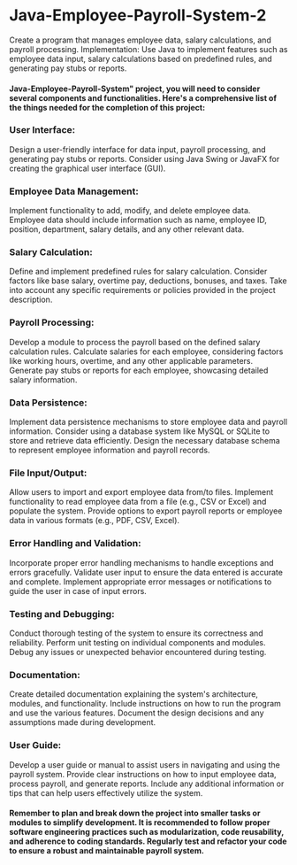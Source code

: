 # Java-Employee-Payroll-System-2
Create a program that manages employee data, salary calculations, and payroll processing. Implementation: Use Java to implement features such as employee data input, salary calculations based on predefined rules, and generating pay stubs or reports.
#### Java-Employee-Payroll-System" project, you will need to consider several components and functionalities. Here's a comprehensive list of the things needed for the completion of this project:

### User Interface:

Design a user-friendly interface for data input, payroll processing, and generating pay stubs or reports.
Consider using Java Swing or JavaFX for creating the graphical user interface (GUI).
### Employee Data Management:

Implement functionality to add, modify, and delete employee data.
Employee data should include information such as name, employee ID, position, department, salary details, and any other relevant data.
### Salary Calculation:

Define and implement predefined rules for salary calculation.
Consider factors like base salary, overtime pay, deductions, bonuses, and taxes.
Take into account any specific requirements or policies provided in the project description.
### Payroll Processing:

Develop a module to process the payroll based on the defined salary calculation rules.
Calculate salaries for each employee, considering factors like working hours, overtime, and any other applicable parameters.
Generate pay stubs or reports for each employee, showcasing detailed salary information.
### Data Persistence:

Implement data persistence mechanisms to store employee data and payroll information.
Consider using a database system like MySQL or SQLite to store and retrieve data efficiently.
Design the necessary database schema to represent employee information and payroll records.
### File Input/Output:

Allow users to import and export employee data from/to files.
Implement functionality to read employee data from a file (e.g., CSV or Excel) and populate the system.
Provide options to export payroll reports or employee data in various formats (e.g., PDF, CSV, Excel).
### Error Handling and Validation:

Incorporate proper error handling mechanisms to handle exceptions and errors gracefully.
Validate user input to ensure the data entered is accurate and complete.
Implement appropriate error messages or notifications to guide the user in case of input errors.
### Testing and Debugging:

Conduct thorough testing of the system to ensure its correctness and reliability.
Perform unit testing on individual components and modules.
Debug any issues or unexpected behavior encountered during testing.
### Documentation:

Create detailed documentation explaining the system's architecture, modules, and functionality.
Include instructions on how to run the program and use the various features.
Document the design decisions and any assumptions made during development.
### User Guide:

Develop a user guide or manual to assist users in navigating and using the payroll system.
Provide clear instructions on how to input employee data, process payroll, and generate reports.
Include any additional information or tips that can help users effectively utilize the system.

#### Remember to plan and break down the project into smaller tasks or modules to simplify development. It is recommended to follow proper software engineering practices such as modularization, code reusability, and adherence to coding standards. Regularly test and refactor your code to ensure a robust and maintainable payroll system.
